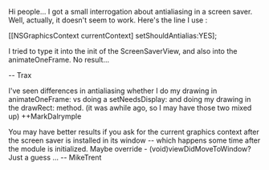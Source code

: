Hi people... I got a small interrogation about antialiasing in a screen saver. Well, actually, it doesn't seem to work. Here's the line I use :
    
[[NSGraphicsContext currentContext] setShouldAntialias:YES];


I tried to type it into the init of the ScreenSaverView, and also into the animateOneFrame. No result...

-- Trax

I've seen differences in antialiasing whether I do my drawing in animateOneFrame: vs doing a setNeedsDisplay: and doing my drawing in the drawRect: method. (it was awhile ago, so I may have those two mixed up) ++MarkDalrymple

You may have better results if you ask for the current graphics context after the screen saver is installed in its window -- which happens some time after the module is initialized. Maybe override - (void)viewDidMoveToWindow? Just a guess ... -- MikeTrent
